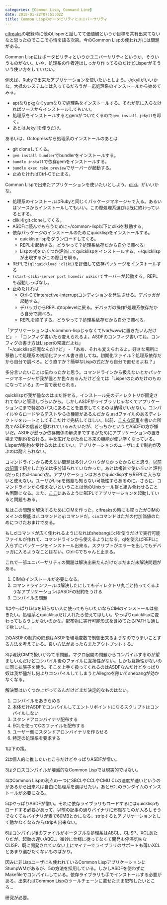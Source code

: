 ```yaml
---
categories: [Common Lisp, Command Line]
date: 2015-01-22T07:51:02Z
title: Common Lispのポータビリティとユニバーサリティ
---
```

[clfreaks](http://clfreaks.org/post/108341635899/1-cim-vs-roswell)の収録時に他のLisperと話してて価値観というか目標を共有出来てないなと思ったのでここで心情を語る次第。今のCommon Lispの使われ方には問題がある。
<!--more-->
Common Lispにはポータビリティというかユニバーサリティというか、そういうものがない。いや、処理系の作者達はしっかり作ってるのだけどLisperがそういう使い方をしていない。

例えば、Rubyで出来たアプリケーションを使いたいとしよう。Jekyllがいいかな。大抵のシステムには入ってるだろうが一応処理系のインストールから始めてみる。

* aptなりpkgなりyumなりで処理系をインストールする。それが気に入らなければソースからインストールしてもいい。
* 処理系をインストールするとgemがついてくるので`gem install jekyll`を叩く。
* あとはJekyllを使うだけ。

あるいは、Octopressなら処理系のインストールのあとは

* git cloneしてくる。
* `gem install bundler`でbundlerをインストールする。
* `bundle install`で依存gemをインストールする。
* `bundle exec rake preview`でサーバーが起動する。
* 止めたければCtrl-Cで止まる。

Common Lispで出来たアプリケーションを使いたいとしよう。[cliki](https://github.com/vsedach/cliki2)。がいいかな。

* 処理系のインストールはRubyと同じくパッケージマネージャで入る。あるいはソースからインストールしてもいい。この際処理系選びは既に終わっているとする。
* clikiをgit cloneしてくる。
* ASDFに読んでもらうために~/common-lisp以下にclikiを移動する。
* 依存パッケージのインストールのためにquicklispをインストールする。
  + quicklisp.lispをダウンロードしてくる。
  + REPLを起動する。どうやって？処理系依存だから自分で調べろ。
  + Lispの式をいくつか評価してquicklispをインストールする。~/quicklispが出現するがこの際目を瞑る。
* REPLで`(ql:quickload :cliki)`を評価して依存パッケージをインストールする
* `(start-cliki-server port homedir wikis)`でサーバーが起動する。REPLも起動しっぱなし。
* 止めたければ
  + Ctrl-Cでinteractive-interruptコンディションを発生させる。デバッガが起動する。
  + デバッガからREPLのtoplevelに戻る。デバッガの操作?処理系依存だから自分で調べろ。
  + REPLを終了する。どうやって？処理系依存だから自分で調べろ。

「アプリケーションは~/common-lispじゃなくて/var/wwwに置きたいんだけど」 - 「コンフィグ書いたら変えられるよ。ASDFのコンフィグ書いてね。コンフィグの書き方はLisperの常識だよね」  
「~/quicklisp邪魔なんだけど」 - 「ああ、それも変えられるよ。好きな場所に移動して処理系の初期化ファイル書き直してね。初期化ファイル？処理系依存だから自分で調べろ。どう直すか？簡単なLispの式だから自分で直せるよね？」

多分言いたいことは伝わったかと思う。コマンドラインから扱えないとかパッケージマネージャが我が儘とか色々あるんだけど全ては「Lisperのためだけのものになっている」の一言で表せられる。

quicklispが我が儘なのはまだ許せる。インストール先のディレクトリが固定されてないと管理しづらいから。しかしASDFがライブラリじゃなくてアプリケーションにまで特定のパスにあることを要求してくるのは納得がいかない。コンパイルやらロードやらテストやらの機能があるんだから.asdファイルのあるディレクトリをルートとしてそこだけで完結してほしい。以前、[こんな記事](/blog/2014/11/30/quicklisp/)を書いた所為でASDFの信者と思われているみたいだが、どっちかというとASDFの方が嫌いだ。ASDFが憖っか依存関係の解決までするがためにアプリケーションの置き場まで制約を受ける。手を広げたがために本来の機能が使い辛くなっている。Lisperが制約を受けるのはまだいい。アプリケーションのユーザにまで制約が及ぶのは耐えられない。

コマンドラインから扱えない問題は多分ノウハウがなかったからだと思う。[以前の記事](/blog/2014/12/08/ge-tochu-li-xi-potaburunacommon-lispshi-xing-ke-neng-huairuwozuo-ru/)で紹介した方法は多分知られていなかった。あとは複雑で使い辛いと評判(だった)のcl-launchか。アプリケーションはおろかquicklispすらREPLに入らないと使えない。ユーザがLispを微塵も知らない可能性すらあるのに。さらに、コマンドラインから使えないということは他のUnixツール群と組み合わせることも困難になる。また、[ここ](http://blog.8arrow.org/entry/20120323/1332516342)にあるようにREPLでアプリケーションを起動していると問題もある。

私はこの問題を解決するためにCIMを作った。clfreaksの時にも喋ったがCIMのメインの機能は`cl`コマンドと`ql`コマンドだ。`cim`コマンドはただの付加価値のためにつけたおまけである。

もしclコマンドが広く使われるようになればshebangにclを使うだけで実行可能ファイルが作れて、コマンドラインから使えるようになる。qlを使えばREPLに入らずにパッケージをインストール出来る。スクリプトがエラーを出してもデバッガに入るようなことはない。Ctrl-Cでちゃんと止まる。

これで一部ユニバーサリティの問題は解決出来たんだけだまだまだ未解決問題がある。

1. CIMのインストールが必要になる。
2. コマンドラインツールは解決したにしてもディレクトリ丸ごと持ってくるようなアプリケーションはASDFの制約をうける
3. コンパイルの問題

1はやっぱりLispを知らない人に使ってもらいたいならCIMのインストールは省きたい。処理系とquicklispだけ入れたら使えてほしい。やっぱりquicklispに変わってもらうしかないのかな。配布物に実行可能形式を含めてたらPATHも通して欲しいし。

2のASDFの制約の問題はASDFを環境変数で制御出来るようなのでうまいことする方法を考えている。良い方法があったらまたアウトプットする。

3は現状CIMで扱いかねてる問題。マクロ展開の問題からコンパイルするのが望ましいんだけどコンパイル後のファイルに互換性がない。しかも互換性がないのに同じ拡張子を使う。そこを上手く扱ってくれるのはASDFなんだけどやっぱり奴は我が儘だし何よりコンパイルしてしまうとAllegroを除いてshebangが効かなくなる。

解決案はいくつか上がってるんだけどまだ決定的なものはない。

1. コンパイルをあきらめる
2. 本体だけASDFでコンパイルしてエントリポイントになるスクリプトはコンパイルしない
3. スタンドアロンバイナリ配布する
4. ECLを使ってCのファイルを配布する
5. ユーザー側にスタンドアロンバイナリを作らせる
6. 特定の処理系を要求する

1は下の策。

2は個人的に推したいところだけどやっぱりASDFが憎い。

3はクロスコンパイルが壊滅的なCommon Lispでは現実的ではない。

4はCommon Lispの利点の一つにSBCLやCCLやCMU CLの速度が速いというのがあるから出来れば自由に処理系を選ばせたい。あとECLのランタイムのインストールが必要になる。

5はやっぱりASDFが憎い。それに依存ライブラリもロードするにはquicklispもロードする必要があって、以前の記事の通りバイナリに邪魔なものが入るしそうでなくてもバイナリが素で60MBとかになる。stripするとアプリケーションとして動かなくなるからstripも出来ない。

6はコンパイル後のファイルがポータブルな処理系はABCL、CLISP、XCLあたりだが、起動の遅いABCL、微妙に仕様に従ってなくて開発も停滞気味なCLISP、既に開発されていない上にマイナーでライブラリのサポートも薄いXCLとあまり選びたくないものばかり。

因みに非Lispユーザにも使われているCommon LispアプリケーションにStumpWMがあるが、5の方法を採用している。しかしASDFを使わずにMakefileでコンパイルしている。依存ライブラリも手でインストールする必要がある。出来ればCommon Lispのツールチェーンに載せたまま配布したいところ…

研究が必要。
